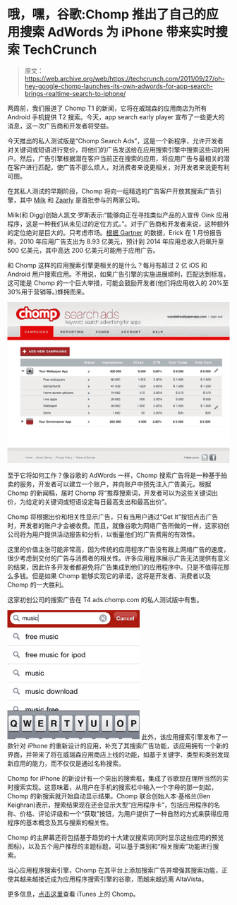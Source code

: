 # 哦，嘿，谷歌:Chomp 推出了自己的应用搜索 AdWords 为 iPhone 带来实时搜索 TechCrunch

> 原文：<https://web.archive.org/web/https://techcrunch.com/2011/09/27/oh-hey-google-chomp-launches-its-own-adwords-for-app-search-brings-realtime-search-to-iphone/>

两周前，我们报道了 Chomp T1 的新闻，它将在威瑞森的应用商店为所有 Android 手机提供 T2 搜索。今天，app search early player 宣布了一些更大的消息，这一次广告商和开发者将受益。

今天推出的私人测试版是“Chomp Search Ads”，这是一个新程序，允许开发者对关键词或短语进行竞价，将他们的广告发送给在应用搜索引擎中搜索这些词的用户。然后，广告引擎根据潜在客户当前正在搜索的应用，将应用广告与最相关的潜在客户进行匹配，使广告不那么烦人，对消费者来说更相关，对开发者来说更有利可图。

在其私人测试的早期阶段，Chomp 将向一组精选的广告客户开放其搜索广告引擎，其中 [Milk](https://web.archive.org/web/20221207144232/http://milkinc.com/) 和 [Zaarly](https://web.archive.org/web/20221207144232/http://www.zaarly.com/) 是首批参与的两家公司。

Milk(和 Digg)创始人凯文·罗斯表示:“能够向正在寻找类似产品的人宣传 Oink 应用程序，这是一种我们从未见过的定位方式。”。对于广告商和开发者来说，这种额外的定位绝对是巨大的。只考虑市场。[根据 Gartner](https://web.archive.org/web/20221207144232/https://beta.techcrunch.com/2011/01/26/mobile-app-store-15-billion-2011/) 的数据，Erick 在 1 月份报告称，2010 年应用广告支出为 8.93 亿美元，预计到 2014 年应用总收入将飙升至 500 亿美元，其中高达 200 亿美元可能用于应用广告。

和 Chomp 这样的应用搜索引擎更相关的是什么？每月有超过 2 亿 iOS 和 Android 用户搜索应用。不用说，如果广告引擎的实施进展顺利，匹配达到标准，这可能是 Chomp 的一个巨大举措，可能会鼓励开发者(他们将应用收入的 20%至 30%用于营销等。)蜂拥而来。

[![](img/012b953ac4bffd6d9ae03a450ba03bb0.png "press-screenshot")](https://web.archive.org/web/20221207144232/https://beta.techcrunch.com/wp-content/uploads/2011/09/press-screenshot.png)

至于它将如何工作？像谷歌的 AdWords 一样，Chomp 搜索广告将是一种基于拍卖的服务，开发者可以建立一个账户，并向账户中预先注入广告美元。根据 Chomp 的新闻稿，届时 Chomp 将“推荐搜索词，开发者可以为这些关键词出价，为给定的关键词或短语设定每日最高支出和最高出价”。

Chomp 将根据出价和相关性显示广告，只有当用户通过“Get It”按钮点击广告时，开发者的账户才会被收费。而且，就像谷歌为网络广告所做的一样，这家初创公司将为用户提供活动报告和分析，以衡量他们的广告费用的有效性。

这里的价值主张可能非常高，因为传统的应用程序广告没有跟上网络广告的速度，很少考虑到交付的广告与消费者的相关性。许多应用程序展示广告无法提供有意义的结果，因此许多开发者都避免将广告集成到他们的应用程序中。只是不值得花那么多钱。但是如果 Chomp 能够实现它的承诺，这将是开发者、消费者以及 Chomp 的一大胜利。

这家初创公司的搜索广告在 T4 ads.chomp.com 的私人测试版中有售。

[![](img/a6c84d854a617997ebd2a12af46625ed.png "Screen shot 2011-09-27 at 3.55.07 AM")](https://web.archive.org/web/20221207144232/https://beta.techcrunch.com/wp-content/uploads/2011/09/screen-shot-2011-09-27-at-3-55-07-am.png) 此外，该应用搜索引擎发布了一款针对 iPhone 的重新设计的应用，补充了其搜索广告功能，该应用拥有一个新的界面，并带来了将在威瑞森应用商店上线的功能，如基于关键字、类型和类别发现新应用的能力，而不仅仅是通过名称搜索。

Chomp for iPhone 的新设计有一个突出的搜索框，集成了谷歌现在理所当然的实时搜索实现。这意味着，从用户在手机的搜索栏中输入一个字母的那一刻起，Chomp 的新搜索就开始自动显示结果。Chomp 联合创始人本·基格兰(Ben Keighran)表示，搜索结果现在还会显示大型“应用程序卡”，包括应用程序的名称、价格、评论评级和一个“获取”按钮，为用户提供了一种自然的方式来获得应用程序的基本概念及其与搜索的相关性。

Chomp 的主屏幕还将包括基于趋势的十大建议搜索词(同时显示这些应用的预览图标)，以及五个用户推荐的主题标题，可以基于类别和“相关搜索”功能进行搜索。

当心应用程序搜索引擎，Chomp 在其平台上添加搜索广告并增强其搜索功能，正使其越来越接近成为应用程序搜索引擎的谷歌，而越来越远离 AltaVista。

更多信息，[点击这里](https://web.archive.org/web/20221207144232/http://itunes.apple.com/us/app/chomp/id348286549?mt=8)查看 iTunes 上的 Chomp。
